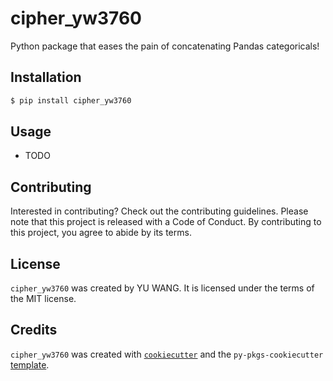 # cipher_yw3760

Python package that eases the pain of concatenating Pandas categoricals!

## Installation

```bash
$ pip install cipher_yw3760
```

## Usage

- TODO

## Contributing

Interested in contributing? Check out the contributing guidelines. Please note that this project is released with a Code of Conduct. By contributing to this project, you agree to abide by its terms.

## License

`cipher_yw3760` was created by YU WANG. It is licensed under the terms of the MIT license.

## Credits

`cipher_yw3760` was created with [`cookiecutter`](https://cookiecutter.readthedocs.io/en/latest/) and the `py-pkgs-cookiecutter` [template](https://github.com/py-pkgs/py-pkgs-cookiecutter).
